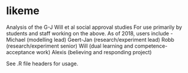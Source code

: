 # likeme
Analysis of the G-J Will et al social approval studies
For use primarily by students and staff working on the above.
As of 2018, users include -
Michael (modelling lead)
Geert-Jan (research/experiment lead)
Robb (research/experiment senior)
Will (dual learning and competence-acceptance work)
Alexis (believing and responding project)

See .R file headers for usage.
